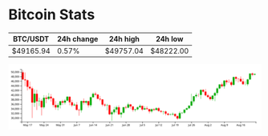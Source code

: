 # Bitcoin Stats

BTC/USDT|24h change|24h high|24h low|
|---|---|---|---|
|$49165.94|0.57%|$49757.04|$48222.00|

<img src="./chart.svg">

